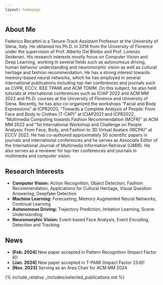 ```yaml
---
layout: homepage
---
```


## About Me

Federico Becattini is a Tenure-Track Assistant Professor at the University of Siena, Italy. He obtained his Ph.D. in 2018 from the University of Florence under the supervision of Prof. Alberto Del Bimbo and Prof. Lorenzo Seidenari. His research interests mostly focus on Computer Vision and Deep Learning, working in several fields such as autonomous driving, human behavior understanding and  neuromorphic vision as well as cultural heritage and fashion recommendation. He has a strong interest towards memory-based neural networks, which he has employed in several international publications including top-tier conferences and journals such as CVPR, ECCV, IEEE TPAMI and ACM TOMM. On this subject, he also held tutorials at international conferences such as ICIAP 2022 and ACM MM 2022 and Ph.D. courses at the University of Florence and University of Siena.
Recently, he has also co-organized the workshops “Facial and Body Expressions” at ICPR2020, “Towards a Complete Analysis of People: From Face and Body to Clothes (T-CAP)” at ICIAP2021 and ICPR2022, “Multimedia Computing towards Fashion Recommendation (MCFR)” at ACM MM 2022 and “1st International Workshop and Challenge on People Analysis: From Face, Body, and Fashion to 3D Virtual Avatars (WCPA)” at ECCV 2022. He has co-authored approximately 50 scientific papers in journals and international conferences and he serves as Associate Editor of the International Journal of Multimedia Information Retrieval (IJMIR). He also serves as a reviewer for top-tier conferences and journals in multimedia and computer vision.

## Research Interests

- **Computer Vision:** Action Recognition, Object Detection, Fashion Recommendation, Applications for Cultural Heritage, Visual Question Answering, Deepfake Detection
- **Machine Learning:** Forecasting, Memory Augmented Neural Networks, Continual Learning
- **Autonomous Driving:** Trajectory Prediction, Imitation Learning, Scene Understanding
- **Neuromorphic Vision:** Event-based Face Analysis, Event Encoding, Detection and Tracking

## News

- **[Feb. 2024]** New paper accepted in Pattern Recognition (Impact Factor 8)!
- **[Jan. 2024]** New paper accepted in T-PAMI (Impact Factor 23.6)!
- **[Nov. 2023]** Serving as an Area Chair for ACM MM 2024

{% include_relative _includes/selected_publications.md %}

<!--- {% include_relative _includes/services.md %} --->
